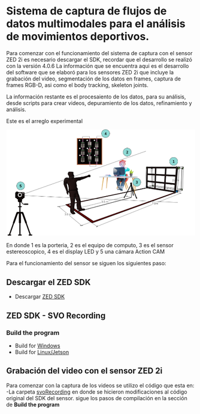 # Sistema de captura de flujos de datos multimodales para el análisis de movimientos deportivos.

Para comenzar con el funcionamiento del sistema de captura con el sensor ZED 2i es necesario descargar el SDK, recordar que el desarrollo se realizó con la versión 4.0.6
La información que se encuentra aqui es el desarrollo del software que se elaboró para los sensores ZED 2i que incluye la grabación del video, segmentación de los datos en frames, captura de frames RGB-D, asi como el body tracking, skeleton joints.

La información restante es el procesaiento de los datos, para su análisis, desde scripts para crear videos, depuramiento de los datos, refinamiento y análisis.

Este es el arreglo experimental 

![Arreglo experimental](https://github.com/TsintaLab/Handball_Proyect/blob/main/Figuras/Diagrama_DT_2.png)

En donde 1 es la porteria, 2 es el equipo de computo, 3 es el sensor estereoscopico, 4 es el display LED y 5 una cámara Action CAM

Para el funcionamiento del sensor se siguen los siguientes paso:

## Descargar el ZED SDK

- Descargar [ZED SDK](https://www.stereolabs.com/developers/release)

## ZED SDK - SVO Recording

### Build the program
 - Build for [Windows](https://www.stereolabs.com/docs/app-development/cpp/windows/)
 - Build for [Linux/Jetson](https://www.stereolabs.com/docs/app-development/cpp/linux/)

## Grabación del video con el sensor ZED 2i
Para comenzar con la captura de los videos se utilizo el código que esta en:
-La carpeta [svoRecording](https://github.com/TsintaLab/Handball_Proyect/tree/main/svoRecording) en donde se hicieron modificaciones al código original del SDK del sensor. sigue los pasos de compilación en la sección de **Build the program** 

